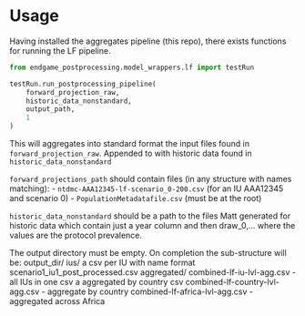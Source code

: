 # Usage

Having installed the aggregates pipeline (this repo), there exists functions
for running the LF pipeline.

```python
from endgame_postprocessing.model_wrappers.lf import testRun

testRun.run_postprocessing_pipeline(
    forward_projection_raw,
    historic_data_nonstandard,
    output_path,
    1
)
```

This will aggregates into standard format the input files found in `forward_projection_raw`.
Appended to with historic data found in `historic_data_nonstandard`

`forward_projections_path` should contain files (in any structure with names matching):
    - `ntdmc-AAA12345-lf-scenario_0-200.csv` (for an IU AAA12345 and scenario 0)
    - `PopulationMetadatafile.csv` (must be at the root)

`historic_data_nonstandard` should be a path to the files Matt generated for historic data
which contain just a year column and then draw_0,... where the values are the
protocol prevalence.

The output directory must be empty.
On completion the sub-structure will be:
output_dir/
    ius/
        a csv per IU with name format
        scenario1_iu1_post_processed.csv
    aggregated/
        combined-lf-iu-lvl-agg.csv - all IUs in one csv
            a aggregated by country csv
        combined-lf-country-lvl-agg.csv - aggregate by country
        combined-lf-africa-lvl-agg.csv - aggregated across Africa
